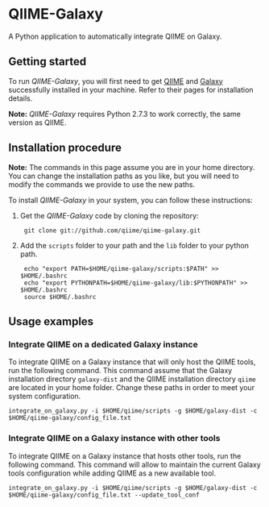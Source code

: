 QIIME-Galaxy
============

A Python application to automatically integrate QIIME on Galaxy.

## Getting started

To run _QIIME-Galaxy_, you will first need to get [QIIME](http://qiime.org/)
and [Galaxy](http://wiki.galaxyproject.org/) successfully installed in your
machine. Refer to their pages for installation details.

__Note:__ _QIIME-Galaxy_ requires Python 2.7.3 to work correctly, the same
version as QIIME.

## Installation procedure

__Note:__ The commands in this page assume you are in your home directory.
You can change the installation paths as you like, but you will need to modify
the commands we provide to use the new paths.

To install _QIIME-Galaxy_ in your system, you can follow these instructions:

1. Get the _QIIME-Galaxy_ code by cloning the repository:

        git clone git://github.com/qiime/qiime-galaxy.git

2. Add the ```scripts``` folder to your path and the ```lib``` folder to your
python path.

        echo "export PATH=$HOME/qiime-galaxy/scripts:$PATH" >> $HOME/.bashrc
        echo "export PYTHONPATH=$HOME/qiime-galaxy/lib:$PYTHONPATH" >> $HOME/.bashrc
        source $HOME/.bashrc

## Usage examples

### Integrate QIIME on a dedicated Galaxy instance

To integrate QIIME on a Galaxy instance that will only host the QIIME tools, run
the following command. This command assume that the Galaxy installation
directory ```galaxy-dist``` and the QIIME installation directory ```qiime``` are
located in your home folder. Change these paths in order to meet your system
configuration.

    integrate_on_galaxy.py -i $HOME/qiime/scripts -g $HOME/galaxy-dist -c $HOME/qiime-galaxy/config_file.txt

### Integrate QIIME on a Galaxy instance with other tools

To integrate QIIME on a Galaxy instance that hosts other tools, run the
following command. This command will allow to maintain the current Galaxy tools
configuration while adding QIIME as a new available tool.

    integrate_on_galaxy.py -i $HOME/qiime/scripts -g $HOME/galaxy-dist -c $HOME/qiime-galaxy/config_file.txt --update_tool_conf
